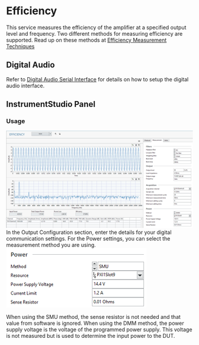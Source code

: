 # Efficiency
This service measures the efficiency of the amplifier at a specified output level and frequency. Two different methods for measuring efficiency are supported. Read up on these methods at [Efficiency Measurement Techniques](common/efficiency-measurement.md)

## Digital Audio
Refer to [Digital Audio Serial Interface](../measurements/common/digital-serial.md) for details on how to setup the digital audio interface.

## InstrumentStudio Panel
### Usage
![Efficiency Panel](meas-images/efficiency.png)
In the Output Configuration section, enter the details for your digital communication settings. For the Power settings, you can select the measurement method you are using.  
![Efficiency Measurement Settings](meas-images/efficiency-meas-settings.png)

When using the SMU method, the sense resistor is not needed and that value from software is ignored. When using the DMM method, the power supply voltage is the voltage of the programmed power supply. This voltage is not measured but is used to determine the input power to the DUT.

